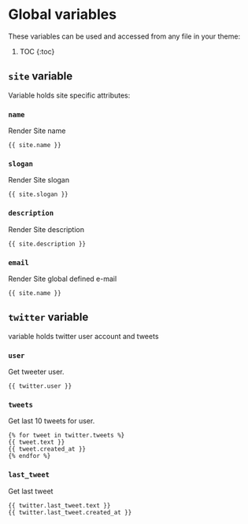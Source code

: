 # Global variables

These variables can be used and accessed from any file in your theme:

1. TOC
{:toc}

## `site` variable

Variable holds site specific attributes:

### `name`

Render Site name

~~~django
{{ site.name }}
~~~

### `slogan`

Render Site slogan

~~~django
{{ site.slogan }}
~~~

### `description`

Render Site description

~~~django
{{ site.description }}
~~~

### `email`

Render Site global defined e-mail

~~~django
{{ site.name }}
~~~

## `twitter` variable

variable holds twitter user account and tweets

### `user`

Get tweeter user.

~~~django
{{ twitter.user }}
~~~

### `tweets`

Get last 10 tweets for user.

~~~django
{% for tweet in twitter.tweets %}
{{ tweet.text }}
{{ tweet.created_at }}
{% endfor %}
~~~

### `last_tweet`

Get last tweet

~~~django
{{ twitter.last_tweet.text }}
{{ twitter.last_tweet.created_at }}
~~~
